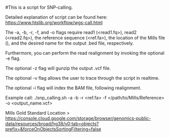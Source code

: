 #This is a script for SNP-calling.

Detailed explanation of script can be found here: https://www.htslib.org/workflow/wgs-call.html

The -a, -b, -r, -f, and -o flags require read1 (<read1.fq>), read2 (<read2.fq>), the reference sequence (<ref.fa>), the location of the Mills file (</Location>), and the desired name for the output .bed file, respectively. 

Furthermore, you can perform the read realignment by invoking the optional -e flag.

The optional -z flag will gunzip the output .vcf file.

The optional -v flag allows the user to trace through the script in realtime.

The optional -i flag will index the BAM file, following realignment.

Example call: ./snp_calling.sh -a <read1> -b <read2> -r <ref.fa> -f </path/to/Mills/Reference> -o <output_name.vcf>

Mills Gold Standard Location > https://console.cloud.google.com/storage/browser/genomics-public-data/resources/broad/hg38/v0;tab=objects?prefix=&forceOnObjectsSortingFiltering=false
